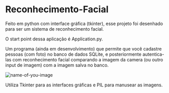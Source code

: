 # Reconhecimento-Facial
Feito em python com interface gráfica (tkinter), esse projeto foi desenhado para ser um sistema de reconhecimento facial.

O start point dessa aplicação é Application.py.

Um programa (ainda em desenvolvimento) que permite que você cadastre pessoas (com foto) no banco de dados SQLite, e posteriormente autentica-las com reconhecimento facial comparando a imagem da camera (ou outro input de imagem) com a imagem salva no banco.

![name-of-you-image](https://media.discordapp.net/attachments/697531436001132544/905649023908728902/VeWtMkOnBmAAAAABJRU5ErkJggg.png?width=558&height=585)

Utiliza Tkinter para as interfaces gráficas e PIL para manusear as imagens.
